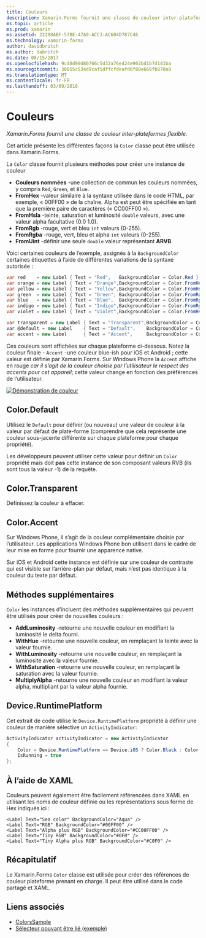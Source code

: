 ```yaml
---
title: Couleurs
description: Xamarin.Forms fournit une classe de couleur inter-plateformes flexible.
ms.topic: article
ms.prod: xamarin
ms.assetid: 22288ABF-57BE-47A9-ACC3-AC604D787C46
ms.technology: xamarin-forms
author: davidbritch
ms.author: dabritch
ms.date: 08/15/2017
ms.openlocfilehash: 9c40d99d80766c5d32a76e424e902bd1b7d141ba
ms.sourcegitcommit: 30055c534d9caf5dffcfdeafd6f08e666fb870a8
ms.translationtype: MT
ms.contentlocale: fr-FR
ms.lasthandoff: 03/09/2018
---
```

# <a name="colors"></a>Couleurs

_Xamarin.Forms fournit une classe de couleur inter-plateformes flexible._

Cet article présente les différentes façons la `Color` classe peut être utilisée dans Xamarin.Forms.

La `Color` classe fournit plusieurs méthodes pour créer une instance de couleur

-  **Couleurs nommées** -une collection de commun les couleurs nommées, y compris `Red`, `Green`, et `Blue`.
-  **FromHex** -valeur similaire à la syntaxe utilisée dans le code HTML, par exemple, « 00FF00 » de la chaîne. Alpha est peut être spécifiée en tant que la première paire de caractères (« CC00FF00 »).
-  **FromHsla** -teinte, saturation et luminosité `double` valeurs, avec une valeur alpha facultative (0.0 1.0).
-  **FromRgb** -rouge, vert et bleu `int` valeurs (0-255).
-  **FromRgba** -rouge, vert, bleu et alpha `int` valeurs (0-255).
-  **FromUint** -définir une seule `double` valeur représentant **ARVB**.

Voici certaines couleurs de l’exemple, assignés à la `BackgroundColor` certaines étiquettes à l’aide de différentes variations de la syntaxe autorisée :

```csharp
var red    = new Label { Text = "Red",   BackgroundColor = Color.Red };
var orange = new Label { Text = "Orange",BackgroundColor = Color.FromHex("FF6A00") };
var yellow = new Label { Text = "Yellow",BackgroundColor = Color.FromHsla(0.167, 1.0, 0.5, 1.0) };
var green  = new Label { Text = "Green", BackgroundColor = Color.FromRgb (38, 127, 0) };
var blue   = new Label { Text = "Blue",  BackgroundColor = Color.FromRgba(0, 38, 255, 255) };
var indigo = new Label { Text = "Indigo",BackgroundColor = Color.FromRgb (0, 72, 255) };
var violet = new Label { Text = "Violet",BackgroundColor = Color.FromHsla(0.82, 1, 0.25, 1) };

var transparent = new Label { Text = "Transparent",BackgroundColor = Color.Transparent };
var @default = new Label    { Text = "Default",    BackgroundColor = Color.Default };
var accent = new Label      { Text = "Accent",     BackgroundColor = Color.Accent };
```

Ces couleurs sont affichées sur chaque plateforme ci-dessous. Notez la couleur finale - `Accent` -une couleur blue-ish pour iOS et Android ; cette valeur est définie par Xamarin.Forms. Sur Windows Phone la `Accent` affiche en rouge *car il s’agit de la couleur choisie par l’utilisateur le respect des accents pour cet appareil*; cette valeur change en fonction des préférences de l’utilisateur.

 [![Démonstration de couleur](colors-images/colors-sml.png "couleur démonstration")](colors-images/colors.png#lightbox "démonstration de couleur")

## <a name="colordefault"></a>Color.Default

Utilisez le `Default` pour définir (ou nouveau) une valeur de couleur à la valeur par défaut de plate-forme (comprendre que cela représente une couleur sous-jacente différente sur chaque plateforme pour chaque propriété).

Les développeurs peuvent utiliser cette valeur pour définir un `Color` propriété mais doit **pas** cette instance de son composant valeurs RVB (ils sont tous la valeur -1) de la requête.

## <a name="colortransparent"></a>Color.Transparent

Définissez la couleur à effacer.

## <a name="coloraccent"></a>Color.Accent

Sur Windows Phone, il s’agit de la couleur complémentaire choisie par l’utilisateur. Les applications Windows Phone bon utilisent dans le cadre de leur mise en forme pour fournir une apparence native.

Sur iOS et Android cette instance est définie sur une couleur de contraste qui est visible sur l’arrière-plan par défaut, mais n’est pas identique à la couleur du texte par défaut.

## <a name="additional-methods"></a>Méthodes supplémentaires

`Color` les instances d’incluent des méthodes supplémentaires qui peuvent être utilisés pour créer de nouvelles couleurs :

-  **AddLuminosity** -retourne une nouvelle couleur en modifiant la luminosité le delta fourni.
-  **WithHue** -retourne une nouvelle couleur, en remplaçant la teinte avec la valeur fournie.
-  **WithLuminosity** -retourne une nouvelle couleur, en remplaçant la luminosité avec la valeur fournie.
-  **WithSaturation** -retourne une nouvelle couleur, en remplaçant la saturation avec la valeur fournie.
-  **MultiplyAlpha** -retourne une nouvelle couleur en modifiant la valeur alpha, multipliant par la valeur alpha fournie.

## <a name="deviceruntimeplatform"></a>Device.RuntimePlatform

Cet extrait de code utilise le `Device.RuntimePlatform` propriété à définir une couleur de manière sélective un `ActivityIndicator`:

```csharp
ActivityIndicator activityIndicator = new ActivityIndicator
{
    Color = Device.RuntimePlatform == Device.iOS ? Color.Black : Color.Default,
    IsRunning = true
};
```

## <a name="using-from-xaml"></a>À l’aide de XAML

Couleurs peuvent également être facilement référencées dans XAML en utilisant les noms de couleur définie ou les représentations sous forme de Hex indiqués ici :

```xaml
<Label Text="Sea color" BackgroundColor="Aqua" />
<Label Text="RGB" BackgroundColor="#00FF00" />
<Label Text="Alpha plus RGB" BackgroundColor="#CC00FF00" />
<Label Text="Tiny RGB" BackgroundColor="#0F0" />
<Label Text="Tiny Alpha plus RGB" BackgroundColor="#C0F0" />
```

## <a name="summary"></a>Récapitulatif

Le Xamarin.Forms `Color` classe est utilisée pour créer des références de couleur plateforme prenant en charge. Il peut être utilisé dans le code partagé et XAML.


## <a name="related-links"></a>Liens associés

- [ColorsSample](https://developer.xamarin.com/samples/WorkingWithColors)
- [Sélecteur pouvant être lié (exemple)](https://developer.xamarin.com/samples/xamarin-forms/UserInterface/BindablePicker/)
